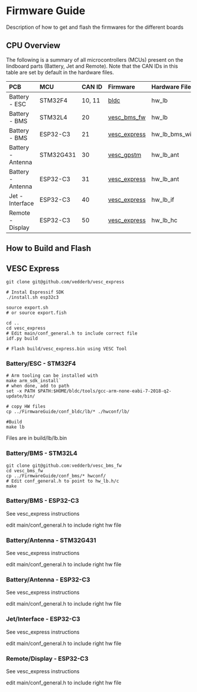 # Firmware Guide
Description of how to get and flash the firmwares for the different boards

## CPU Overview

The following is a summary of all microcontrollers (MCUs) present on the lindboard parts (Battery, Jet and Remote). Note that the CAN IDs in this table are set by default in the hardware files.

| PCB               | MCU       | CAN ID | Firmware                                                | Hardware File  | HW-file Link                                                                                                                           |
|:------------------|:----------|:-------|:--------------------------------------------------------|:---------------|:---------------------------------------------------------------------------------------------------------------------------------------|
| Battery - ESC     | STM32F4   | 10, 11 | [bldc](https://github.com/vedderb/bldc)                 | hw_lb          | [./conf_bldc](./conf_bldc)                                                                                                             |
| Battery - BMS     | STM32L4   | 20     | [vesc_bms_fw](https://github.com/vedderb/vesc_bms_fw)   | hw_lb          | [./conf_bms/hw_lb.c](./conf_bms/hw_lb.c) [./conf_bms/hw_lb.h](./conf_bms/hw_lb.h)                                                      |
| Battery - BMS     | ESP32-C3  | 21     | [vesc_express](https://github.com/vedderb/vesc_express)  | hw_lb_bms_wifi | [./conf_express/hw_lb_bms_wifi.c](./conf_express/hw_lb_bms_wifi.c), [./conf_express/hw_lb_bms_wifi.h](./conf_express/hw_lb_bms_wifi.h) |
| Battery - Antenna | STM32G431 | 30     | [vesc_gpstm](https://github.com/vedderb/vesc_gpstm)     | hw_lb_ant      | [./conf_gpstm/hw_lb_ant.c](./conf_gpstm/hw_lb_ant.c), [./conf_gpstm/hw_lb_ant.h](./conf_gpstm/hw_lb_ant.h)                             |
| Battery - Antenna | ESP32-C3  | 31     | [vesc_express](https://github.com/vedderb/vesc_express) | hw_lb_ant      | [./conf_express/hw_lb_ant.c](./conf_express/hw_lb_ant.c), [./conf_express/hw_lb_ant.h](./conf_express/hw_lb_ant.h)                     |
| Jet - Interface   | ESP32-C3  | 40     | [vesc_express](https://github.com/vedderb/vesc_express) | hw_lb_if       | [./conf_express/hw_lb_if.c](./conf_express/hw_lb_if.c), [./conf_express/hw_lb_if.h](./conf_express/hw_lb_if.h)                         |
| Remote - Display  | ESP32-C3  | 50     | [vesc_express](https://github.com/vedderb/vesc_express) | hw_lb_hc       | [./conf_express/hw_lb_hc.c](./conf_express/hw_lb_hc.c), [./conf_express/hw_lb_hc.c](./conf_express/hw_lb_hc.c)                         |

## How to Build and Flash

## VESC Express

```
git clone git@github.com/vedderb/vesc_express

# Instal Espressif SDK
./install.sh esp32c3

source export.sh
# or source export.fish

cd ..
cd vesc_express
# Edit main/conf_general.h to include correct file
idf.py build

# Flash build/vesc_express.bin using VESC Tool
```



### Battery/ESC - STM32F4

```
# Arm tooling can be installed with 
make arm_sdk_install`
# when done, add to path
set -x PATH $PATH:$HOME/bldc/tools/gcc-arm-none-eabi-7-2018-q2-update/bin/

# copy HW files
cp ../FirmwareGuide/conf_bldc/lb/* ./hwconf/lb/

#Build
make lb
```
Files are in build/lb/lb.bin


### Battery/BMS - STM32L4
```
git clone git@github.com:vedderb/vesc_bms_fw
cd vesc_bms_fw
cp ../FirmwareGuide/conf_bms/* hwconf/
# Edit conf_general.h to point to hw_lb.h/c
make
```

### Battery/BMS - ESP32-C3
See vesc_express instructions

edit main/conf_general.h to include right hw file


### Battery/Antenna - STM32G431

See vesc_express instructions

edit main/conf_general.h to include right hw file


### Battery/Antenna - ESP32-C3
See vesc_express instructions

edit main/conf_general.h to include right hw file


### Jet/Interface - ESP32-C3
See vesc_express instructions

edit main/conf_general.h to include right hw file


### Remote/Display - ESP32-C3
See vesc_express instructions

edit main/conf_general.h to include right hw file


